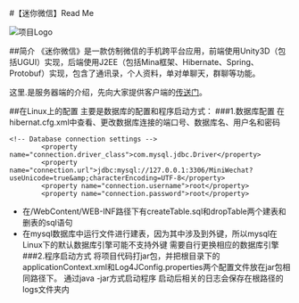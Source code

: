 #【迷你微信】Read Me

![项目Logo](http://images.cnblogs.com/cnblogs_com/xiaozefeng/685939/o_Logo.png)


##简介
《迷你微信》是一款仿制微信的手机跨平台应用，前端使用Unity3D（包括UGUI）实现，后端使用J2EE（包括Mina框架、Hibernate、Spring、Protobuf）实现，包含了通讯录，个人资料，单对单聊天，群聊等功能。

这里.是服务器端的介绍，先向大家提供客户端的[传送门][1]。

##在Linux上的配置
主要是数据库的配置和程序启动方式：
###1.数据库配置
在hibernat.cfg.xml中查看、更改数据库连接的端口号、数据库名、用户名和密码
```
<!-- Database connection settings -->
		<property name="connection.driver_class">com.mysql.jdbc.Driver</property>
		<property name="connection.url">jdbc:mysql://127.0.0.1:3306/MiniWechat?useUnicode=true&amp;characterEncoding=UTF-8</property>
		<property name="connection.username">root</property>
		<property name="connection.password">root</property>
```
- 在/WebContent/WEB-INF路径下有createTable.sql和dropTable两个建表和删表的sql语句
- 在mysql数据库中运行文件进行建表，因为其中涉及到外键，所以mysql在Linux下的默认数据库引擎可能不支持外键 需要自行更换相应的数据库引擎
###2.程序启动方式
将项目代码打jar包，并把根目录下的applicationContext.xml和Log4JConfig.properties两个配置文件放在jar包相同路径下。
通过java -jar方式启动程序
启动后相关的日志会保存在根路径的logs文件夹内









[1]: https://github.com/MrNerverDie/MiniWeChat-Client
